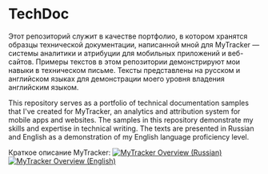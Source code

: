 # TechDoc
Этот репозиторий служит в качестве портфолио, в котором хранятся образцы технической документации, написанной мной для MyTracker — системы аналитики и атрибуции для мобильных приложений и веб-сайтов. Примеры текстов в этом репозитории демонстрируют мои навыки в техническом письме. Тексты представлены на русском и английском языках для демонстрации моего уровня владения английским языком. 

This repository serves as a portfolio of technical documentation samples that I've created for MyTracker, an analytics and attribution system for mobile apps and websites. The samples in this repository demonstrate my skills and expertise in technical writing. The texts are presented in Russian and English as a demonstration of my English language proficiency level.

Краткое описание MyTracker: [![MyTracker Overview (Russian)](https://img.shields.io/badge/MyTracker%20Overview%20(Russian)-View%20File-brightgreen)](https://github.com/Drovovozov/TechDoc/blob/main/MyTracker%20Overview/MyTracker%20Overview%20RU) [![MyTracker Overview (English)](https://img.shields.io/badge/MyTracker%20Overview%20(Russian)-View%20File-brightgreen)](https://github.com/Drovovozov/TechDoc/blob/main/MyTracker%20Overview/MyTracker%20Overview%20EN)

